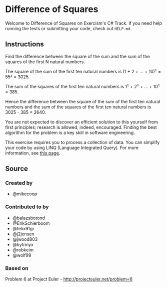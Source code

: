 # Difference of Squares

Welcome to Difference of Squares on Exercism's C# Track.
If you need help running the tests or submitting your code, check out `HELP.md`.

## Instructions

Find the difference between the square of the sum and the sum of the squares of the first N natural numbers.

The square of the sum of the first ten natural numbers is
(1 + 2 + ... + 10)² = 55² = 3025.

The sum of the squares of the first ten natural numbers is
1² + 2² + ... + 10² = 385.

Hence the difference between the square of the sum of the first
ten natural numbers and the sum of the squares of the first ten
natural numbers is 3025 - 385 = 2640.

You are not expected to discover an efficient solution to this yourself from
first principles; research is allowed, indeed, encouraged. Finding the best
algorithm for the problem is a key skill in software engineering.

This exercise requires you to process a collection of data. You can simplify your code by using LINQ (Language Integrated Query).
For more information, see [this page](https://docs.microsoft.com/en-us/dotnet/articles/standard/using-linq).

## Source

### Created by

- @mikecoop

### Contributed to by

- @balazsbotond
- @ErikSchierboom
- @felix91gr
- @j2jensen
- @jwood803
- @kytrinyx
- @robkeim
- @wolf99

### Based on

Problem 6 at Project Euler - http://projecteuler.net/problem=6